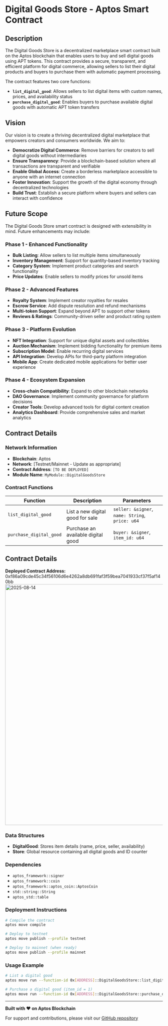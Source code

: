 # Digital Goods Store - Aptos Smart Contract

## Description

The Digital Goods Store is a decentralized marketplace smart contract built on the Aptos blockchain that enables users to buy and sell digital goods using APT tokens. This contract provides a secure, transparent, and efficient platform for digital commerce, allowing sellers to list their digital products and buyers to purchase them with automatic payment processing.

The contract features two core functions:
- **`list_digital_good`**: Allows sellers to list digital items with custom names, prices, and availability status
- **`purchase_digital_good`**: Enables buyers to purchase available digital goods with automatic APT token transfers

## Vision

Our vision is to create a thriving decentralized digital marketplace that empowers creators and consumers worldwide. We aim to:

- **Democratize Digital Commerce**: Remove barriers for creators to sell digital goods without intermediaries
- **Ensure Transparency**: Provide a blockchain-based solution where all transactions are transparent and verifiable
- **Enable Global Access**: Create a borderless marketplace accessible to anyone with an internet connection
- **Foster Innovation**: Support the growth of the digital economy through decentralized technologies
- **Build Trust**: Establish a secure platform where buyers and sellers can interact with confidence

## Future Scope

The Digital Goods Store smart contract is designed with extensibility in mind. Future enhancements may include:

### Phase 1 - Enhanced Functionality
- **Bulk Listing**: Allow sellers to list multiple items simultaneously
- **Inventory Management**: Support for quantity-based inventory tracking
- **Category System**: Implement product categories and search functionality
- **Price Updates**: Enable sellers to modify prices for unsold items

### Phase 2 - Advanced Features  
- **Royalty System**: Implement creator royalties for resales
- **Escrow Service**: Add dispute resolution and refund mechanisms
- **Multi-token Support**: Expand beyond APT to support other tokens
- **Reviews & Ratings**: Community-driven seller and product rating system

### Phase 3 - Platform Evolution
- **NFT Integration**: Support for unique digital assets and collectibles
- **Auction Mechanism**: Implement bidding functionality for premium items
- **Subscription Model**: Enable recurring digital services
- **API Integration**: Develop APIs for third-party platform integration
- **Mobile App**: Create dedicated mobile applications for better user experience

### Phase 4 - Ecosystem Expansion
- **Cross-chain Compatibility**: Expand to other blockchain networks
- **DAO Governance**: Implement community governance for platform decisions
- **Creator Tools**: Develop advanced tools for digital content creation
- **Analytics Dashboard**: Provide comprehensive sales and market analytics

## Contract Details

### Network Information
- **Blockchain**: Aptos
- **Network**: [Testnet/Mainnet - Update as appropriate]
- **Contract Address**: `[TO BE DEPLOYED]`
- **Module Name**: `MyModule::DigitalGoodsStore`

### Contract Functions
| Function | Description | Parameters |
|----------|-------------|------------|
| `list_digital_good` | List a new digital good for sale | `seller: &signer`, `name: String`, `price: u64` |
| `purchase_digital_good` | Purchase an available digital good | `buyer: &signer`, `item_id: u64` |

## Contract Details
**Deployed Contract Address:**
0xf86a09cde45c34f56106d6e4262a8db691faf3f59bea7041933cf37f5af140bb
<img width="1366" height="768" alt="2025-08-14" src="https://github.com/user-attachments/assets/b9138c17-4f6d-4606-ad2d-e54963169e43" />

### Data Structures
- **DigitalGood**: Stores item details (name, price, seller, availability)
- **Store**: Global resource containing all digital goods and ID counter

### Dependencies
- `aptos_framework::signer`
- `aptos_framework::coin`
- `aptos_framework::aptos_coin::AptosCoin`
- `std::string::String`
- `aptos_std::table`

### Deployment Instructions
```bash
# Compile the contract
aptos move compile

# Deploy to testnet
aptos move publish --profile testnet

# Deploy to mainnet (when ready)
aptos move publish --profile mainnet
```

### Usage Example
```bash
# List a digital good
aptos move run --function-id 0x[ADDRESS]::DigitalGoodsStore::list_digital_good --args string:"My Digital Art" u64:1000000

# Purchase a digital good (item_id = 1)
aptos move run --function-id 0x[ADDRESS]::DigitalGoodsStore::purchase_digital_good --args u64:1
```

---

**Built with ❤️ on Aptos Blockchain**

For support and contributions, please visit our [GitHub repository](https://github.com/amrapali8-c/Digital-Goods-Store)
